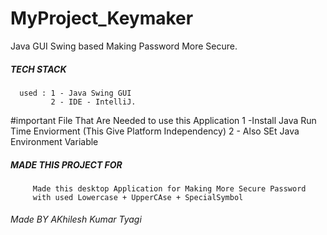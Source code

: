 # MyProject_Keymaker

Java GUI Swing based Making Password More Secure. 

#####  TECH STACK ######
    
      used : 1 - Java Swing GUI 
             2 - IDE - IntelliJ.


#important File That Are Needed to use this Application 
   1 -Install Java Run Time Enviorment (This Give Platform Independency)
   2 - Also SEt Java Environment Variable 
   
   ##### MADE THIS PROJECT FOR #####
        
         Made this desktop Application for Making More Secure Password 
         with used Lowercase + UpperCAse + SpecialSymbol
         
         
  ###### Made BY AKhilesh Kumar Tyagi #######
  
